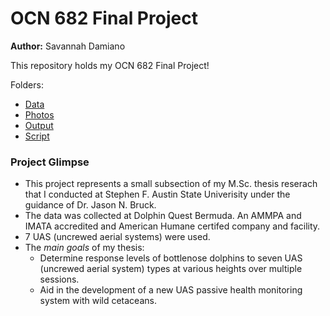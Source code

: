 # OCN 682 Final Project

**Author:** Savannah Damiano

This repository holds my OCN 682 Final Project!

Folders:

* [Data](https://github.com/OCN-682-UH/Damiano_Dolphins/tree/main/FinalProject/Data)
* [Photos](https://github.com/OCN-682-UH/Damiano_Dolphins/tree/main/FinalProject/Photos)
* [Output](https://github.com/OCN-682-UH/Damiano_Dolphins/tree/main/FinalProject/Output) 
* [Script](https://github.com/OCN-682-UH/Damiano_Dolphins/tree/main/FinalProject/Script)


### Project Glimpse
* This project represents a small subsection of my M.Sc. thesis reserach that I conducted at Stephen F. Austin State Univerisity under the guidance of Dr. Jason N. Bruck.
* The data was collected at Dolphin Quest Bermuda. An AMMPA and IMATA accredited and American Humane certifed company and facility.
* 7 UAS (uncrewed aerial systems) were used. 
* The _main goals_ of my thesis:
    * Determine response levels of bottlenose dolphins to seven UAS (uncrewed aerial system) types at various heights over multiple sessions.
    * Aid in the development of a new UAS passive health monitoring system with wild cetaceans.

